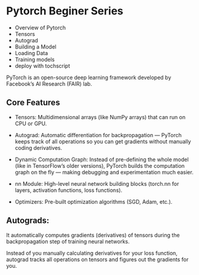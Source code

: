 # Pytorch Beginer Series

- Overview of Pytorch
- Tensors
- Autograd
- Building a Model
- Loading Data
- Training models
- deploy with tochscript

PyTorch is an open-source deep learning framework developed by Facebook’s AI Research (FAIR) lab.

## Core Features

- Tensors: Multidimensional arrays (like NumPy arrays) that can run on CPU or GPU.
- Autograd: Automatic differentiation for backpropagation — PyTorch keeps track of all operations so you can get gradients without manually coding derivatives.

- Dynamic Computation Graph: Instead of pre-defining the whole model (like in TensorFlow’s older versions), PyTorch builds the computation graph on the fly — making debugging and experimentation much easier.

- nn Module: High-level neural network building blocks (torch.nn for layers, activation functions, loss functions).

- Optimizers: Pre-built optimization algorithms (SGD, Adam, etc.).

## Autograds:

It automatically computes gradients (derivatives) of tensors during the backpropagation step of training neural networks.

Instead of you manually calculating derivatives for your loss function, autograd tracks all operations on tensors and figures out the gradients for you.
